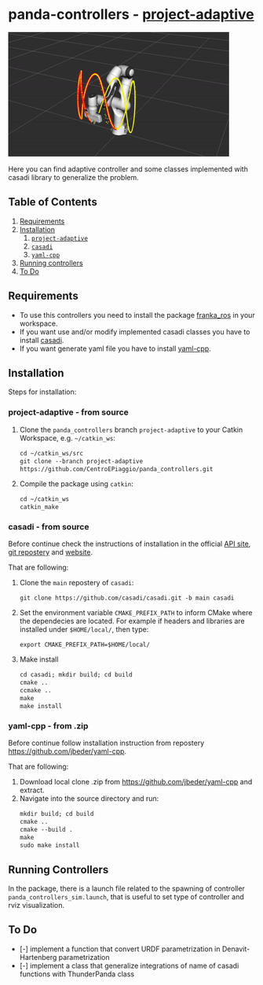# panda-controllers - [project-adaptive](https://github.com/CentroEPiaggio/panda_controllers/tree/project_adaptive)

![Backstepping Adaptive](./image/ezgif.com-crop.gif)

Here you can find adaptive controller and some classes implemented with casadi library to generalize the problem.

## Table of Contents
1. [Requirements](#Requirements)
1. [Installation](#Installation)
   1. [`project-adaptive`](#project-adaptive) 
   1. [`casadi`](#casadi)
   1. [`yaml-cpp`](#yaml-cpp)
1. [Running controllers](#Running-controllers)
1. [To Do](#To-Do)

## Requirements
* To use this controllers you need to install the package [franka_ros](https://github.com/CentroEPiaggio/franka_ros.git) in your workspace.
* If you want use and/or modify implemented casadi classes you have to install [casadi](https://github.com/casadi/casadi.git).
* If you want generate yaml file you have to install [yaml-cpp](https://github.com/jbeder/yaml-cpp.git).

## Installation

Steps for installation:

### project-adaptive - from source

1. Clone the `panda_controllers` branch `project-adaptive` to your Catkin Workspace, e.g. `~/catkin_ws`:
   ```
   cd ~/catkin_ws/src
   git clone --branch project-adaptive https://github.com/CentroEPiaggio/panda_controllers.git
   ```

1. Compile the package using `catkin`:
   ```
   cd ~/catkin_ws
   catkin_make
   ```

### casadi - from source
   
Before continue check the instructions of installation in the official [API site](https://casadi.sourceforge.net/api/html/d3/def/chapter2.html), [git repostery](https://github.com/casadi/casadi.git) and [website](https://web.casadi.org/).

That are following:

1. Clone the `main` repostery of `casadi`:
   ```
   git clone https://github.com/casadi/casadi.git -b main casadi
   ```

1. Set the environment variable `CMAKE_PREFIX_PATH` to inform CMake where the dependecies are located. For example if headers and libraries are installed under `$HOME/local/`, then type:
   ```
   export CMAKE_PREFIX_PATH=$HOME/local/
   ```

1. Make install
   ```
   cd casadi; mkdir build; cd build
   cmake ..
   ccmake ..
   make
   make install
   ```

### yaml-cpp - from .zip

Before continue follow installation instruction from repostery https://github.com/jbeder/yaml-cpp.

That are following:

1. Download local clone .zip from https://github.com/jbeder/yaml-cpp and extract.
1. Navigate into the source directory and run:
   ```
   mkdir build; cd build
   cmake ..
   cmake --build .
   make
   sudo make install
   ```

## Running Controllers

In the package, there is a launch file related to the spawning of controller `panda_controllers_sim.launch`, that is useful to set type of controller and rviz visualization.

## To Do

* [-] implement a function that convert URDF parametrization in Denavit-Hartenberg parametrization
* [-] implement a class that generalize integrations of name of casadi functions with ThunderPanda class 

